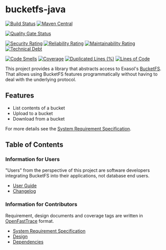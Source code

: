 # bucketfs-java

[![Build Status](https://github.com/exasol/bucketfs-java/actions/workflows/ci-build.yml/badge.svg)](https://github.com/exasol/bucketfs-java/actions/workflows/ci-build.yml)
[![Maven Central](https://img.shields.io/maven-central/v/com.exasol/bucketfs-java)](https://search.maven.org/artifact/com.exasol/bucketfs-java)

[![Quality Gate Status](https://sonarcloud.io/api/project_badges/measure?project=com.exasol%3Abucketfs-java&metric=alert_status)](https://sonarcloud.io/dashboard?id=com.exasol%3Abucketfs-java)

[![Security Rating](https://sonarcloud.io/api/project_badges/measure?project=com.exasol%3Abucketfs-java&metric=security_rating)](https://sonarcloud.io/dashboard?id=com.exasol%3Abucketfs-java)
[![Reliability Rating](https://sonarcloud.io/api/project_badges/measure?project=com.exasol%3Abucketfs-java&metric=reliability_rating)](https://sonarcloud.io/dashboard?id=com.exasol%3Abucketfs-java)
[![Maintainability Rating](https://sonarcloud.io/api/project_badges/measure?project=com.exasol%3Abucketfs-java&metric=sqale_rating)](https://sonarcloud.io/dashboard?id=com.exasol%3Abucketfs-java)
[![Technical Debt](https://sonarcloud.io/api/project_badges/measure?project=com.exasol%3Abucketfs-java&metric=sqale_index)](https://sonarcloud.io/dashboard?id=com.exasol%3Abucketfs-java)

[![Code Smells](https://sonarcloud.io/api/project_badges/measure?project=com.exasol%3Abucketfs-java&metric=code_smells)](https://sonarcloud.io/dashboard?id=com.exasol%3Abucketfs-java)
[![Coverage](https://sonarcloud.io/api/project_badges/measure?project=com.exasol%3Abucketfs-java&metric=coverage)](https://sonarcloud.io/dashboard?id=com.exasol%3Abucketfs-java)
[![Duplicated Lines (%)](https://sonarcloud.io/api/project_badges/measure?project=com.exasol%3Abucketfs-java&metric=duplicated_lines_density)](https://sonarcloud.io/dashboard?id=com.exasol%3Abucketfs-java)
[![Lines of Code](https://sonarcloud.io/api/project_badges/measure?project=com.exasol%3Abucketfs-java&metric=ncloc)](https://sonarcloud.io/dashboard?id=com.exasol%3Abucketfs-java)

This project provides a library that abstracts access to Exasol's [BucketFS](https://docs.exasol.com/administration/on-premise/bucketfs/bucketfs.htm). That allows using BucketFS features programmatically without having to deal with the underlying protocol.

## Features

* List contents of a bucket
* Upload to a bucket
* Download from a bucket

For more details see the [System Requirement Specification](doc/system_requirements.md).

## Table of Contents

### Information for Users

"Users" from the perspective of this project are software developers integrating BucketFS into their applications, not database end users.

* [User Guide](doc/user_guide/user_guide.md)
* [Changelog](doc/changes/changelog.md)

### Information for Contributors

Requirement, design documents and coverage tags are written in [OpenFastTrace](https://github.com/itsallcode/openfasttrace) format.

* [System Requirement Specification](doc/system_requirements.md)
* [Design](doc/design.md)
* [Dependencies](dependencies.md)